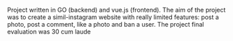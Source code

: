 Project written in GO (backend) and vue.js (frontend).
The aim of the project was to create a simil-instagram website with really limited features: post a photo, post a comment, like a photo and ban a user.
The project final evaluation was 30 cum laude